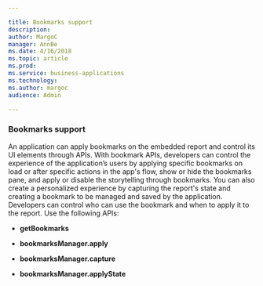 ```yaml
---

title: Bookmarks support
description: 
author: MargoC
manager: AnnBe
ms.date: 4/16/2018
ms.topic: article
ms.prod: 
ms.service: business-applications
ms.technology: 
ms.author: margoc
audience: Admin

---
```

### Bookmarks support



An application can apply bookmarks on the embedded report and control its UI
elements through APIs. With bookmark APIs, developers can control the experience
of the application’s users by applying specific bookmarks on load or after
specific actions in the app's flow, show or hide the bookmarks pane, and apply
or disable the storytelling through bookmarks. You can also create a
personalized experience by capturing the report's state and creating a bookmark
to be managed and saved by the application. Developers can control who can use
the bookmark and when to apply it to the report. Use the following APIs:

-   **getBookmarks**

-   **bookmarksManager.apply**

-   **bookmarksManager.capture**

-   **bookmarksManager.applyState**
